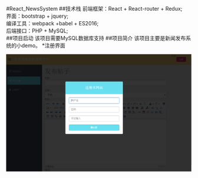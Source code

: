 #React_NewsSystem
##技术栈
		前端框架：React + React-router + Redux;<br>
		界面：bootstrap + jquery;<br>
		编译工具：webpack +babel + ES2016;<br>
		后端接口：PHP + MySQL;<br>
##项目启动
	该项目需要MySQL数据库支持
##项目简介
	该项目主要是新闻发布系统的小demo。
*注册界面

![](https://github.com/josietan/reactNewsPublish/raw/master/uploads/demo/register.png)  
